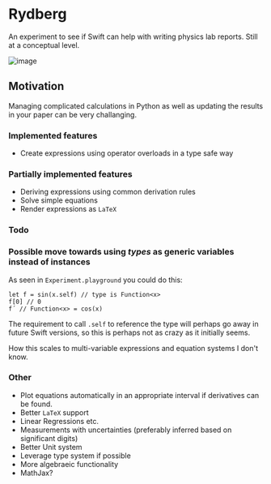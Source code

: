 # Rydberg
An experiment to see if Swift can help with writing physics lab reports. Still at a conceptual level.

![image](http://i.imgur.com/1PqicpT.jpg)

## Motivation
Managing complicated calculations in Python as well as updating the results in your paper can be very challanging.

### Implemented features
- Create expressions using operator overloads in a type safe way

### Partially implemented features
- Deriving expressions using common derivation rules
- Solve simple equations
- Render expressions as `LaTeX`

### Todo
### Possible move towards using *types* as generic variables instead of instances
As seen in `Experiment.playground` you could do this:
```
let f = sin(x.self) // type is Function<x>
f[0] // 0
f´ // Function<x> = cos(x)
```
The requirement to call `.self` to reference the type will perhaps go away in future Swift versions, so this is perhaps not as crazy as it initially seems.

How this scales to multi-variable expressions and equation systems I don't know.

### Other
- Plot equations automatically in an appropriate interval if derivatives can be found.
- Better `LaTeX` support
- Linear Regressions etc.
- Measurements with uncertainties (preferably inferred based on significant digits)
- Better Unit system
- Leverage type system if possible
- More algebraeic functionality
- MathJax?
